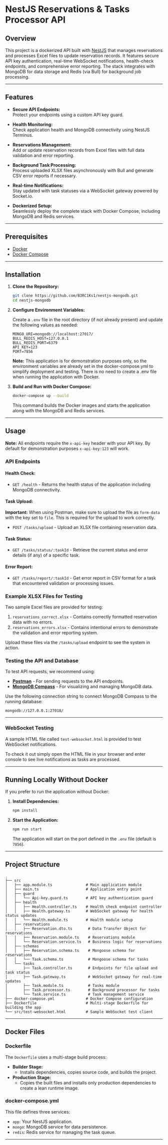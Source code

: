 # NestJS Reservations & Tasks Processor API

## Overview

This project is a dockerized API built with [NestJS](https://nestjs.com/) that manages reservations and processes Excel files to update reservation records. It features secure API key authentication, real-time WebSocket notifications, health-check endpoints, and comprehensive error reporting. The stack integrates with MongoDB for data storage and Redis (via Bull) for background job processing.

---

## Features

- **Secure API Endpoints:**  
  Protect your endpoints using a custom API key guard.

- **Health Monitoring:**  
  Check application health and MongoDB connectivity using NestJS Terminus.

- **Reservations Management:**  
  Add or update reservation records from Excel files with full data validation and error reporting.

- **Background Task Processing:**  
  Process uploaded XLSX files asynchronously with Bull and generate CSV error reports if necessary.

- **Real-time Notifications:**  
  Stay updated with task statuses via a WebSocket gateway powered by Socket.io.

- **Dockerized Setup:**  
  Seamlessly deploy the complete stack with Docker Compose, including MongoDB and Redis services.

---

## Prerequisites

- [Docker](https://www.docker.com/get-started)
- [Docker Compose](https://docs.docker.com/compose/)

---

## Installation

1. **Clone the Repository:**

   ```bash
   git clone https://github.com/B3RC1Ks1/nestjs-mongodb.git
   cd nestjs-mongodb
   ```

2. **Configure Environment Variables:**

   Create a `.env` file in the root directory (if not already present) and update the following values as needed:

   ```dotenv
   MONGO_URI=mongodb://localhost:27017/
   BULL_REDIS_HOST=127.0.0.1
   BULL_REDIS_PORT=6379
   API_KEY=123
   PORT=7856
   ```

   **Note:** This application is for demonstration purposes only, so the environment variables are already set in the docker-compose.yml to simplify deployment and testing. There is no need to create a .env file when running the application with Docker.

3. **Build and Run with Docker Compose:**

   ```bash
   docker-compose up --build
   ```

   This command builds the Docker images and starts the application along with the MongoDB and Redis services.

---

## Usage

**Note:** All endpoints require the `x-api-key` header with your API key. By default for demonstration purposes `x-api-key:123` will work.

### API Endpoints

#### Health Check:
- `GET /health` - Returns the health status of the application including MongoDB connectivity.

#### Task Upload:
**Important:** When using Postman, make sure to upload the file as `form-data` with the key set to `file`. This is required for the upload to work correctly.

- `POST /tasks/upload` - Upload an XLSX file containing reservation data.

#### Task Status:
- `GET /tasks/status/:taskId` - Retrieve the current status and error details (if any) of a specific task.

#### Error Report:
- `GET /tasks/report/:taskId` - Get error report in CSV format for a task that encountered validation or processing issues.

### Example XLSX Files for Testing
Two sample Excel files are provided for testing:
1. `reservations_correct.xlsx` - Contains correctly formatted reservation data with no errors.
2. `reservations_errors.xlsx` - Contains intentional errors to demonstrate the validation and error reporting system.

Upload these files via the `/tasks/upload` endpoint to see the system in action.

### Testing the API and Database

To test API requests, we recommend using:
- **[Postman](https://www.postman.com/)** - For sending requests to the API endpoints.
- **[MongoDB Compass](https://www.mongodb.com/try/download/compass)** - For visualizing and managing MongoDB data.

Use the following connection string to connect MongoDB Compass to the running database:

```plaintext
mongodb://127.0.0.1:27018/
```

---

### WebSocket Testing

A sample HTML file called `test-websocket.html` is provided to test WebSocket notifications.

To check it out simply open the HTML file in your browser and enter console to see live notifications as tasks are processed.

---

## Running Locally Without Docker

If you prefer to run the application without Docker:

1. **Install Dependencies:**

   ```bash
   npm install
   ```

2. **Start the Application:**

   ```bash
   npm run start
   ```

   The application will start on the port defined in the `.env` file (default is `7856`).

---

## Project Structure

```
.
├── src
│   ├── app.module.ts               # Main application module
│   ├── main.ts                     # Application entry point
│   ├── guard
│   │   └── Api-key.guard.ts        # API key authentication guard
│   ├── health
│   │   ├── Health.controller.ts    # Health check endpoint controller
│   │   ├── Health.gateway.ts       # WebSocket gateway for health status updates
│   │   └── Health.module.ts        # Health module setup
│   ├── reservations
│   │   ├── Reservation.dto.ts       # Data Transfer Object for reservations
│   │   ├── Reservation.module.ts    # Reservations module
│   │   └── Reservation.service.ts   # Business logic for reservations
│   ├── schemas
│   │   ├── Reservation.schema.ts    # Mongoose schema for reservations
│   │   └── Task.schema.ts           # Mongoose schema for tasks
│   └── tasks
│       ├── Task.controller.ts       # Endpoints for file upload and task status
│       ├── Task.gateway.ts          # WebSocket gateway for real-time updates
│       ├── Task.module.ts           # Tasks module
│       ├── Task.processor.ts        # Background processor for tasks
│       └── Task.service.ts          # Task management service
├── docker-compose.yml              # Docker Compose configuration
├── Dockerfile                      # Multi-stage Dockerfile for building the app
└── src/test-websocket.html         # Sample WebSocket test client
```

---

## Docker Files

### Dockerfile
The `Dockerfile` uses a multi-stage build process:

- **Builder Stage:**
  - Installs dependencies, copies source code, and builds the project.
- **Production Stage:**
  - Copies the built files and installs only production dependencies to create a lean runtime image.

### docker-compose.yml
This file defines three services:

- `app`: Your NestJS application.
- `mongo`: MongoDB service for data persistence.
- `redis`: Redis service for managing the task queue.

---

